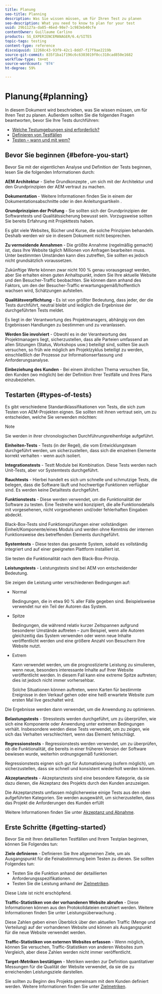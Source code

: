 ```yaml
---
title: Planung
seo-title: Planning
description: Was Sie wissen müssen, um für Ihren Test zu planen
seo-description: What you need to know to plan for your test
uuid: 29b1127a-da85-46ed-98e7-1c983eb40cfe
contentOwner: Guillaume Carlino
products: SG_EXPERIENCEMANAGER/6.4/SITES
topic-tags: testing
content-type: reference
discoiquuid: 12268c43-93f9-42c1-8dd7-f17f9ae2219b
source-git-commit: 835f1ba1f196c6c6303019f0cc310cad850e1682
workflow-type: tm+mt
source-wordcount: '974'
ht-degree: 59%

---
```



# Planung{#planning}

In diesem Dokument wird beschrieben, was Sie wissen müssen, um für Ihren Test zu planen. Außerdem sollten Sie die folgenden Fragen beantworten, bevor Sie Ihre Tests durchführen:

* [Welche Testumgebungen sind erforderlich?](/help/sites-developing/test-environments.md)
* [Definieren von Testfällen](/help/sites-developing/test-cases.md)
* [Testen – wann und mit wem?](/help/sites-developing/when-who.md)

## Bevor Sie beginnen {#before-you-start}

Bevor Sie mit der eigentlichen Analyse und Definition der Tests beginnen, lesen Sie die folgenden Informationen durch:

**AEM Architektur** - Siehe Grundkonzepte , um sich mit der Architektur und den Grundprinzipien der AEM vertraut zu machen.

**Dokumentation** - Weitere Informationen finden Sie in einem der Dokumentationsabschnitte oder in den Anleitungsartikeln .

**Grundprinzipien der Prüfung** - Sie sollten sich der Grundprinzipien der Softwaretests und Qualitätssicherung bewusst sein. Vorzugsweise sollten Sie bereits Erfahrung mit Projekttests haben.

Es gibt viele Websites, Bücher und Kurse, die solche Prinzipien behandeln. Deshalb werden wir sie in diesem Dokument nicht besprechen.

**Zu vermeidende Annahmen** - Die größte Annahme (regelmäßig gemacht) ist, dass Ihre Website täglich Millionen von Anfragen bearbeiten muss. Unter bestimmten Umständen kann dies zutreffen, Sie sollten es jedoch nicht grundsätzlich voraussetzen.

Zukünftige Werte können zwar nicht 100 % genau vorausgesagt werden, aber Sie erhalten einen guten Anhaltspunkt, indem Sie Ihre aktuelle Website und den Besucher-Traffic beobachten. Sie können dann anhand des Faktors, um den der Besucher-Traffic erwartungsgemäß/hoffentlich wachsen wird, Schätzungen aufstellen.

**Qualitätsverpflichtung** - Es ist von größter Bedeutung, dass jeder, der die Tests durchführt, neutral bleibt und lediglich die Ergebnisse der durchgeführten Tests meldet.

Es liegt in der Verantwortung des Projektmanagers, abhängig von den Ergebnissen Handlungen zu bestimmen und zu veranlassen.

**Werden Sie involviert** - Obwohl es in der Verantwortung des Projektmanagers liegt, sicherzustellen, dass alle Parteien umfassend an allen Sitzungen (Status, Workshops usw.) beteiligt sind, sollten Sie auch versuchen, so früh wie möglich am Projektzyklus beteiligt zu werden, einschließlich der Prozesse zur Informationserfassung und Anforderungsanalyse.

**Einbeziehung des Kunden** - Bei einem ähnlichen Thema versuchen Sie, den Kunden (wo möglich) bei der Definition Ihrer Testfälle und Ihres Plans einzubeziehen.

## Testarten {#types-of-tests}

Es gibt verschiedene Standardklassifikationen von Tests, die sich zum Testen von AEM-Projekten eignen. Sie sollten mit ihnen vertraut sein, um zu entscheiden, welche Sie verwenden möchten:

>[!NOTE]
>
>Sie werden in ihrer chronologischen Durchführungsreihenfolge aufgeführt.

**Einheiten-Tests** - Tests (in der Regel), die vom Entwicklungsteam durchgeführt werden, um sicherzustellen, dass sich die einzelnen Elemente korrekt verhalten - wenn auch isoliert.

**Integrationstests** - Testt Module bei Kombination. Diese Tests werden nach Unit-Tests, aber vor Systemtests durchgeführt.

**Rauchtests** - Hierbei handelt es sich um schnelle und schmutzige Tests, die belegen, dass die Software läuft und hochwertige Funktionen verfügbar sind. Es werden keine Detailtests durchgeführt.

**Funktionstests** - Diese werden verwendet, um die Funktionalität der Software zu testen. Eine Testreihe wird konzipiert, die alle Funktionsdetails mit vorgesehenen, nicht vorgesehenen und/oder fehlerhaften Eingaben abdeckt.

Black-Box-Tests sind Funktionsprüfungen einer vollständigen Einheit/Komponente/eines Moduls und werden ohne Kenntnis der internen Funktionsweise des betreffenden Elements durchgeführt.

**Systemtests** - Diese testen das gesamte System, sobald es vollständig integriert und auf einer geeigneten Plattform installiert ist.

Sie testen die Funktionalität nach dem Black-Box-Prinzip.

**Leistungstests** - Leistungstests sind bei AEM von entscheidender Bedeutung.

Sie zeigen die Leistung unter verschiedenen Bedingungen auf:

* Normal

   Bedingungen, die in etwa 90 % aller Fälle gegeben sind. Beispielsweise verwendet nur ein Teil der Autoren das System.

* Spitze

   Bedingungen, die während relativ kurzer Zeitspannen aufgrund besonderer Umstände auftreten – zum Beispiel, wenn alle Autoren gleichzeitig das System verwenden oder wenn neue Inhalte veröffentlicht werden und eine größere Anzahl von Besuchern Ihre Website nutzt.

* Extrem

   Kann verwendet werden, um die prognostizierte Leistung zu simulieren, wenn neue, besonders interessante Inhalte auf Ihrer Website veröffentlicht werden. In diesem Fall kann eine extreme Spitze auftreten; dies ist jedoch nicht immer vorhersehbar.

   Solche Situationen können auftreten, wenn Karten für bestimmte Ereignisse in den Verkauf gehen oder eine heiß erwartete Website zum ersten Mal live geschaltet wird.

Die Ergebnisse werden dann verwendet, um die Anwendung zu optimieren.

**Belastungstests** - Stresstests werden durchgeführt, um zu überprüfen, wie sich eine Komponente oder Anwendung unter extremen Bedingungen verhält. Insbesondere werden diese Tests verwendet, um zu zeigen, wie sich das Verhalten verschlechtert, wenn das Element fehlschlägt.

**Regressionstests** - Regressionstests werden verwendet, um zu überprüfen, ob die Funktionalität, die bereits in einer früheren Version der Software bewiesen wurde, weiterhin ordnungsgemäß funktioniert.

Regressionstests eignen sich gut für Automatisierung (sofern möglich), um sicherzustellen, dass sie schnell und konsistent wiederholt werden können.

**Akzeptanztests** - Akzeptanztests sind eine besondere Kategorie, da sie dazu dienen, die Akzeptanz des Projekts durch den Kunden anzuzeigen.

Die Akzeptanztests umfassen möglicherweise einige Tests aus den oben aufgeführten Kategorien. Sie werden ausgewählt, um sicherzustellen, dass das Projekt die Anforderungen des Kunden erfüllt

Weitere Informationen finden Sie unter [Akzeptanz und Abnahme](/help/sites-developing/acceptance-signoff.md).

## Erste Schritte {#getting-started}

Bevor Sie mit Ihren detaillierten Testfällen und Ihrem Testplan beginnen, können Sie Folgendes tun:

**Ziele definieren** - Definieren Sie Ihre allgemeinen Ziele, um als Ausgangspunkt für die Feinabstimmung beim Testen zu dienen. Sie sollten Folgendes tun:

* Testen Sie die Funktion anhand der detaillierten Anforderungsspezifikationen.
* Testen Sie die Leistung anhand der [Zielmetriken](/help/managing/best-practices-further-reference.md#key-performance-indicators-and-target-metrics).

Diese Liste ist nicht erschöpfend.

**Traffic-Statistiken von der vorhandenen Website abrufen** - Diese Informationen können aus den Protokolldateien extrahiert werden. Weitere Informationen finden Sie unter Leistungsüberwachung .

Diese Zahlen geben einen Überblick über den aktuellen Traffic (Menge und Verteilung) auf der vorhandenen Website und können als Ausgangspunkt für die neue Website verwendet werden.

**Traffic-Statistiken von externen Websites erfassen** - Wenn möglich, können Sie versuchen, Traffic-Statistiken von anderen Websites zum Vergleich, aber diese Zahlen werden nicht immer veröffentlicht.

**Target-Metriken bestätigen** - Metriken werden zur Definition quantitativer Messungen für die Qualität der Website verwendet, da sie die zu erreichenden Leistungsziele darstellen.

Sie sollten zu Beginn des Projekts gemeinsam mit dem Kunden definiert werden. Weitere Informationen finden Sie unter [Zielmetriken](/help/sites-developing/planning.md).
